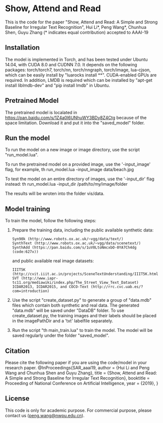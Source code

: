 # Show, Attend and Read

This is the code for the paper
"Show, Attend and Read: A Simple and Strong Baseline for Irregular Text Recognition",
Hui Li*, Peng Wang*, Chunhua Shen, Guyu Zhang (* indicates equal contribution) 
accepted to AAAI-19

## Installation

The model is implemented in Torch, and has been tested under Ubuntu 14.04, with CUDA 8.0 and CUDNN 7.0.
It depends on the following packages: torch/torch7, torch/nn, torch/nngraph, torch/image, lua-cjson, which can be easily install by "luarocks install **". CUDA-enabled GPUs are required. In addition, LMDB is required which can be installed by "apt-get install liblmdb-dev" and "pip install lmdb" in Ubuntu.

## Pretrained Model

The pretrained model is localated in https://pan.baidu.com/s/1Z4a0l6UNhuWY3BDy8Z4Ctg because of the space limitation. Download it and put it into the "saved_model" folder.


## Run the model

To run the model on a new image or image directory, use the script "run_model.lua". 

To run the pretrained model on a provided image, use the '-input_image' flag, for example,
	th run_model.lua -input_image data/beach.jpg
	
To test the model on an entire directory of images, use the '-input_dir' flag instead:
	th run_model.lua -input_dir /path/to/my/image/folder
	
The results will be wroten into the folder vis/data.


## Model training

To train the model, follow the following steps:

1. Prepare the training data, including the public available synthetic data:
    ```
    Syn90k (http://www.robots.ox.ac.uk/~vgg/data/text/)
    SynthText (http://www.robots.ox.ac.uk/~vgg/data/scenetext/)
    SynthAdd (https://pan.baidu.com/s/1uV0LtoNmcxbO-0YA7Ch4dg  (code:627x))
    ```
    and public available real image datasets:
    ```
    IIIT5K (http://cvit.iiit.ac.in/projects/SceneTextUnderstanding/IIIT5K.html)
    SVT (http://www.iapr-tc11.org/mediawiki/index.php/The_Street_View_Text_Dataset)
    ICDAR2013, ICDAR2015, and COCO-Text (http://rrc.cvc.uab.es/?com=introduction)
    ```

1. Use the script "create_dataset.py" to generate a group of "data.mdb" files which contain both synthetic and real data. The generated "data.mdb" will be saved under "DataDB" folder. To use create_dataset.py, the training images and their labels should be placed in the imagePathDir and a 'txt' labelfile separately.

1. Run the script "th main_train.lua" to train the model. The model will be saved regularly under the folder "saved_model".


## Citation

Please cite the following paper if you are using the code/model in your research paper.
@InProceedings{SAR_aaai19,
	author = {Hui Li and Peng Wang and Chunhua Shen and Guyu Zhang},
	title = {Show, Attend and Read: A Simple and Strong Baseline for Irregular Text Recognition},
	booktitle = Proceeding of National Conference on Artificial Intelligence,
	year = {2019},
} 



## License

This code is only for academic purpose. For commercial purpose, please contact us (peng.wang@nwpu.edu.cn).

